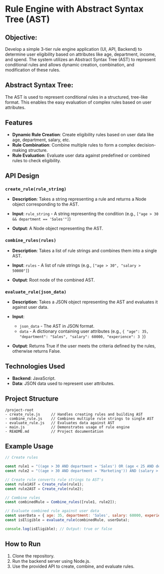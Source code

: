 # Rule Engine with Abstract Syntax Tree (AST)


## Objective:

Develop a simple 3-tier rule engine application (UI, API, Backend) to determine user eligibility based on attributes like age, department, income, and spend. The system utilizes an Abstract Syntax Tree (AST) to represent conditional rules and allows dynamic creation, combination, and modification of these rules.

## Abstract Syntax Tree:
The AST is used to represent conditional rules in a structured, tree-like format. This enables the easy evaluation of complex rules based on user attributes.

## Features
- **Dynamic Rule Creation**: Create eligibility rules based on user data like age, department, salary, etc.
- **Rule Combination**: Combine multiple rules to form a complex decision-making structure.
- **Rule Evaluation**: Evaluate user data against predefined or combined rules to check eligibility.

## API Design

### `create_rule(rule_string)`

- **Description**: Takes a string representing a rule and returns a Node object corresponding to the AST.

- **Input**:
 `rule_string` - A string representing the condition (e.g., `["age > 30 && department == 'Sales'"]`)

- **Output**: A Node object representing the AST.

### `combine_rules(rules)`

- **Description**: Takes a list of rule strings and combines them into a single AST.

- **Input**:
`rules` - A list of rule strings (e.g., `["age > 30", "salary > 50000"]`)

- **Output**: Root node of the combined AST.

### `evaluate_rule(json_data)`
- **Description**: Takes a JSON object representing the AST and evaluates it against user data.

- **Input**:
  - `json_data` - The AST in JSON format.
  - `data` - A dictionary containing user attributes (e.g., `{ "age": 35, "department": "Sales", "salary": 60000, "experience": 3 }`)

- **Output**: Returns True if the user meets the criteria defined by the rules, otherwise returns False.

## Technologies Used
- **Backend**: JavaScript.
- **Data**: JSON data used to represent user attributes.

## Project Structure
```
/project-root
- create_rule.js     // Handles creating rules and building AST
- combine_rule.js    // Combines multiple rule strings to single AST
- evaluate_rule.js   // Evaluates data against AST
- main.js            // Demonstrates usage of rule engine
- README.md          // Project documentation
```

## Example Usage

```javascript
// Create rules

const rule1 = "((age > 30 AND department = 'Sales') OR (age < 25 AND department = 'Marketing')) AND (salary > 50000 OR experience > 5)";
const rule2 = "((age > 30 AND department = 'Marketing')) AND (salary > 20000 OR experience > 5)";

// Create rule converts rule strings to AST's
const rule1AST = Create_rule(rule1);
const rule2AST = Create_rule(rule2);

// Combine rules
const combinedRule = Combine_rules([rule1, rule2]);

// Evaluate combined rule against user data
const userData = { age: 35, department: 'Sales', salary: 60000, experience: 3 };
const isEligible = evaluate_rule(combinedRule, userData);

console.log(isEligible); // Output: true or false
```
## How to Run
1. Clone the repository.
2. Run the backend server using Node.js.
3. Use the provided API to create, combine, and evaluate rules.
